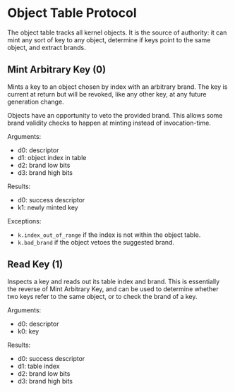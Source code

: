 Object Table Protocol
=====================

The object table tracks all kernel objects.  It is the source of authority: it
can mint any sort of key to any object, determine if keys point to the same
object, and extract brands.


Mint Arbitrary Key (0)
----------------------

Mints a key to an object chosen by index with an arbitrary brand.  The key is
current at return but will be revoked, like any other key, at any future
generation change.

Objects have an opportunity to veto the provided brand.  This allows some brand validity checks to happen at minting instead of invocation-time.

Arguments:
- d0: descriptor
- d1: object index in table
- d2: brand low bits
- d3: brand high bits

Results:
- d0: success descriptor
- k1: newly minted key

Exceptions:
- `k.index_out_of_range` if the index is not within the object table.
- `k.bad_brand` if the object vetoes the suggested brand.


Read Key (1)
------------

Inspects a key and reads out its table index and brand.  This is essentially
the reverse of Mint Arbitrary Key, and can be used to determine whether two
keys refer to the same object, or to check the brand of a key.

Arguments:
- d0: descriptor
- k0: key

Results:
- d0: success descriptor
- d1: table index
- d2: brand low bits
- d3: brand high bits
